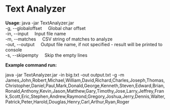 # Text Analyzer

**Usage**: java -jar TextAnalyzer.jar  
-g, --globaloffset &nbsp;&nbsp;&nbsp; Global char offset  
-in, --input <arg> &nbsp;&nbsp;&nbsp; Input file name  
-m, --matches <arg> &nbsp;&nbsp;&nbsp; CSV string of matches to analyze  
-out, --output <arg> &nbsp;&nbsp;&nbsp; Output file name, if not specified - result will be printed to console  
-s, --skipempty &nbsp;&nbsp;&nbsp; Skip the empty lines

**Example command run:**

java -jar TextAnalyzer.jar -in big.txt -out output.txt -g -m James,John,Robert,Michael,William,David,Richard,Charles,Joseph,Thomas,Christopher,Daniel,Paul,Mark,Donald,George,Kenneth,Steven,Edward,Brian,Ronald,Anthony,Kevin,Jason,Matthew,Gary,Timothy,Jose,Larry,Jeffrey,Frank,Scott,Eric,Stephen,Andrew,Raymond,Gregory,Joshua,Jerry,Dennis,Walter,Patrick,Peter,Harold,Douglas,Henry,Carl,Arthur,Ryan,Roger
